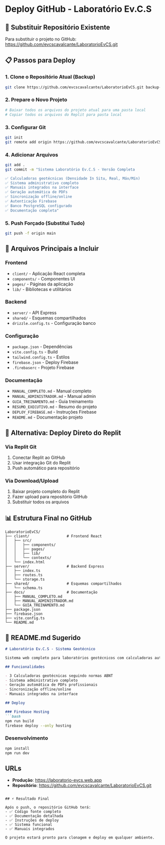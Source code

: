 # Deploy GitHub - Laboratório Ev.C.S

## 🔄 Substituir Repositório Existente

Para substituir o projeto no GitHub: https://github.com/evcscavalcante/LaboratorioEvCS.git

## 📋 Passos para Deploy

### 1. Clone o Repositório Atual (Backup)
```bash
git clone https://github.com/evcscavalcante/LaboratorioEvCS.git backup-old
```

### 2. Prepare o Novo Projeto
```bash
# Baixar todos os arquivos do projeto atual para uma pasta local
# Copiar todos os arquivos do Replit para pasta local
```

### 3. Configurar Git
```bash
git init
git remote add origin https://github.com/evcscavalcante/LaboratorioEvCS.git
```

### 4. Adicionar Arquivos
```bash
git add .
git commit -m "Sistema Laboratório Ev.C.S - Versão Completa

✅ Calculadoras geotécnicas (Densidade In Situ, Real, Máx/Mín)
✅ Sistema administrativo completo
✅ Manuais integrados na interface
✅ Geração automática de PDFs
✅ Sincronização offline/online
✅ Autenticação Firebase
✅ Banco PostgreSQL configurado
✅ Documentação completa"
```

### 5. Push Forçado (Substitui Tudo)
```bash
git push -f origin main
```

## 📁 Arquivos Principais a Incluir

### Frontend
- `client/` - Aplicação React completa
- `components/` - Componentes UI
- `pages/` - Páginas da aplicação
- `lib/` - Bibliotecas e utilitários

### Backend
- `server/` - API Express
- `shared/` - Esquemas compartilhados
- `drizzle.config.ts` - Configuração banco

### Configuração
- `package.json` - Dependências
- `vite.config.ts` - Build
- `tailwind.config.ts` - Estilos
- `firebase.json` - Deploy Firebase
- `.firebaserc` - Projeto Firebase

### Documentação
- `MANUAL_COMPLETO.md` - Manual completo
- `MANUAL_ADMINISTRADOR.md` - Manual admin
- `GUIA_TREINAMENTO.md` - Guia treinamento
- `RESUMO_EXECUTIVO.md` - Resumo do projeto
- `DEPLOY_FIREBASE.md` - Instruções Firebase
- `README.md` - Documentação projeto

## 🚀 Alternativa: Deploy Direto do Replit

### Via Replit Git
1. Conectar Replit ao GitHub
2. Usar integração Git do Replit
3. Push automático para repositório

### Via Download/Upload
1. Baixar projeto completo do Replit
2. Fazer upload para repositório GitHub
3. Substituir todos os arquivos

## 📊 Estrutura Final no GitHub

```
LaboratorioEvCS/
├── client/                 # Frontend React
│   ├── src/
│   │   ├── components/
│   │   ├── pages/
│   │   ├── lib/
│   │   └── contexts/
│   └── index.html
├── server/                 # Backend Express
│   ├── index.ts
│   ├── routes.ts
│   └── storage.ts
├── shared/                 # Esquemas compartilhados
│   └── schema.ts
├── docs/                   # Documentação
│   ├── MANUAL_COMPLETO.md
│   ├── MANUAL_ADMINISTRADOR.md
│   └── GUIA_TREINAMENTO.md
├── package.json
├── firebase.json
├── vite.config.ts
└── README.md
```

## 📝 README.md Sugerido

```markdown
# Laboratório Ev.C.S - Sistema Geotécnico

Sistema web completo para laboratórios geotécnicos com calculadoras automáticas, geração de relatórios PDF e gerenciamento de usuários.

## Funcionalidades

- 3 Calculadoras geotécnicas seguindo normas ABNT
- Sistema administrativo completo
- Geração automática de PDFs profissionais
- Sincronização offline/online
- Manuais integrados na interface

## Deploy

### Firebase Hosting
```bash
npm run build
firebase deploy --only hosting
```

### Desenvolvimento
```bash
npm install
npm run dev
```

## URLs
- **Produção**: https://laboratorio-evcs.web.app
- **Repositório**: https://github.com/evcscavalcante/LaboratorioEvCS.git
```

## ⚡ Resultado Final

Após o push, o repositório GitHub terá:
- ✅ Código fonte completo
- ✅ Documentação detalhada
- ✅ Instruções de deploy
- ✅ Sistema funcional
- ✅ Manuais integrados

O projeto estará pronto para clonagem e deploy em qualquer ambiente.